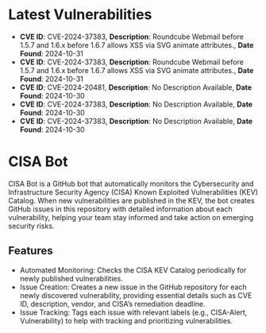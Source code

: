 
# Latest Vulnerabilities
- **CVE ID**: CVE-2024-37383, **Description**: Roundcube Webmail before 1.5.7 and 1.6.x before 1.6.7 allows XSS via SVG animate attributes., **Date Found**: 2024-10-31
- **CVE ID**: CVE-2024-37383, **Description**: Roundcube Webmail before 1.5.7 and 1.6.x before 1.6.7 allows XSS via SVG animate attributes., **Date Found**: 2024-10-31
- **CVE ID**: CVE-2024-20481, **Description**: No Description Available, **Date Found**: 2024-10-30
- **CVE ID**: CVE-2024-37383, **Description**: No Description Available, **Date Found**: 2024-10-30
- **CVE ID**: CVE-2024-37383, **Description**: No Description Available, **Date Found**: 2024-10-30

# CISA Bot

CISA Bot is a GitHub bot that automatically monitors the Cybersecurity and Infrastructure Security Agency (CISA) Known Exploited Vulnerabilities (KEV) Catalog. When new vulnerabilities are published in the KEV, the bot creates GitHub issues in this repository with detailed information about each vulnerability, helping your team stay informed and take action on emerging security risks.

## Features

- Automated Monitoring: Checks the CISA KEV Catalog periodically for newly published vulnerabilities.
- Issue Creation: Creates a new issue in the GitHub repository for each newly discovered vulnerability, providing essential details such as CVE ID, description, vendor, and CISA’s remediation deadline.
- Issue Tracking: Tags each issue with relevant labels (e.g., CISA-Alert, Vulnerability) to help with tracking and prioritizing vulnerabilities.
